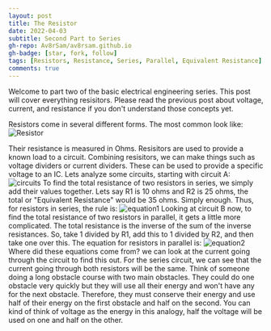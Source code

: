 ```yaml
---
layout: post
title: The Resistor
date: 2022-04-03
subtitle: Second Part to Series
gh-repo: Av8rSam/av8rsam.github.io
gh-badge: [star, fork, follow]
tags: [Resistors, Resistance, Series, Parallel, Equivalent Resistance]
comments: true
---
```

Welcome to part two of the basic electrical engineering series. This post will cover everything resisitors. Please read the previous post about voltage, current, and resistance if you don't understand those concepts yet. 

Resistors come in several different forms. The most common look like:
![Resistor](https://www.electronicsforu.com/wp-contents/uploads/2021/06/3-9.jpg)

Their resistance is measured in Ohms. Resisitors are used to provide a known load to a circuit. Combining resisitors, we can make things such as voltage dividers or current dividers. These can be used to provide a specific voltage to an IC. Lets analyze some circuits, starting with circuit A:
![circuits](https://external-content.duckduckgo.com/iu/?u=https%3A%2F%2Fd2vlcm61l7u1fs.cloudfront.net%2Fmedia%2F7c0%2F7c0faad2-c154-4b34-a07a-7fb3321435fe%2Fphpvd4VzE.png&f=1&nofb=1.jpg)
To find the total resistance of two resistors in series, we simply add their values together. Lets say R1 is 10 ohms and R2 is 25 ohms, the total or "Equivalent Resistance" would be 35 ohms. Simply enough. Thus, for resistors in series, the rule is:
![equation1](https://latex.codecogs.com/png.image?\dpi{110}R_{eq}&space;=&space;\sum{R_{1,&space;2,&space;3..n}})
Looking at circuit B now, to find the total resistance of two resistors in parallel, it gets a little more complicated. The total resistance is the inverse of the sum of the inverse resistances. So, take 1 divided by R1, add this to 1 divided by R2, and then take one over this. The equation for resistors in parallel is:
![equation2](https://latex.codecogs.com/png.image?\dpi{110}R_{eq}&space;=&space;(\sum{R_{n}^{-1}})^{-1})
Where did these equations come from? we can look at the current going through the circuit to find this out. For the series circuit, we can see that the current going through both resistors will be the same. Think of someone doing a long obstacle course with two main obstacles. They could do one obstacle very quickly but they will use all their energy and won't have any for the next obstacle. Therefore, they must conserve their energy and use half of their energy on the first obstacle and half on the second. You can kind of think of voltage as the energy in this analogy, half the voltage will be used on one and half on the other.  

